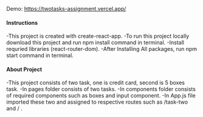 Demo: https://twotasks-assignment.vercel.app/


#### Instructions 
-This project is created with create-react-app.
-To run this project locally download this project and run npm install command in terminal.
-Install requried libraries (react-router-dom).
-After Installing All packages, run npm start command in terminal. 

#### About Project
-This project consists of two task, one is credit card, second is 5 boxes task. 
-In pages folder consists of two tasks. 
-In components folder consists of required components such as boxes and input component.
-In App.js file imported these two and assigned to respective routes such as /task-two and / .


